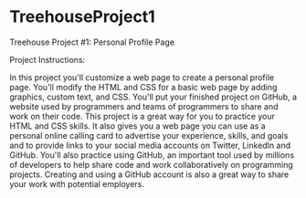 # TreehouseProject1
Treehouse Project #1: Personal Profile Page

Project Instructions:

In this project you'll customize a web page to create a personal profile page. You'll modify the HTML and CSS for a basic web page by adding graphics, custom text, and CSS. You'll put your finished project on GitHub, a website used by programmers and teams of programmers to share and work on their code.
This project is a great way for you to practice your HTML and CSS skills. It also gives you a web page you can use as a personal online calling card to advertise your experience, skills, and goals and to provide links to your social media accounts on Twitter, LinkedIn and GitHub.
You'll also practice using GitHub, an important tool used by millions of developers to help share code and work collaboratively on programming projects. Creating and using a GitHub account is also a great way to share your work with potential employers.
